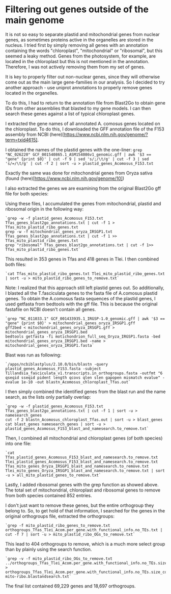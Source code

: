 # Filtering out genes outside of the main genome

It is not so easy to separate plastid and mitochondrial genes from nuclear genes, as sometimes proteins active in the organelles are stored in the nucleus. I tried first by simply removing all genes with an annotation containing the words "chloroplast", "mitochondrial" or "ribosomal", but this seemed a leaky method. Genes from the photosystem, for example, are located in the chloroplast but this is not mentioned in the annotation. Therefore, I was not actively removing them from my set of genes.

It is key to properly filter out non-nuclear genes, since they will otherwise come out as the main large gene-families in our analysis. So I decided to try another approach - use uniprot annotations to properly remove genes located in the organelles.

To do this, I had to return to the annotation file from Blast2Go to obtain gene IDs from other assemblies that blasted to my gene models. I can then search these genes against a list of typical chloroplast genes.

I extracted the gene names of all annotated A. comosus genes located on the chloroplast. To do this, I downloaded the GFF annotation file of the F153 assembly from NCBI (here)[https://www.ncbi.nlm.nih.gov/genome/?term=txid4615].

I obtained the names of the plastid genes with the one-liner:
`grep "NC_026220" GCF_001540865.1_ASM154086v1_genomic.gff | awk '$3 == "gene" {print $0}' | cut -f 9 | sed 's/;/\t/g' | cut -f 3 | sed 's/=/\t/g' | cut -f 2 | sort -u > plastid_genes_Acomosus_F153.txt`

Exactly the same was done for mitochondrial genes from Oryza sativa (found (here)[https://www.ncbi.nlm.nih.gov/genome/10])

I also extracted the genes we are examining from the original Blast2Go gff file for both species:

Using these files, I accumulated the genes from mitochondrial, plastid and ribosomal origin in the following way:

    `grep -w -f plastid_genes_Acomosus_F153.txt Tfas_genes_blast2go_annotations.txt | cut -f 1 > Tfas_mito_plastid_ribo_genes.txt
    grep -w -f mitochondrial_genes_oryza_IRSGP1.txt Tfas_genes_blast2go_annotations.txt | cut -f 1 >> Tfas_mito_plastid_ribo_genes.txt
    grep "ribosomal" Tfas_genes_blast2go_annotations.txt | cut -f 1>> Tfas_mito_plastid_ribo_genes.txt`

This resulted in 353 genes in Tfas and 418 genes in Tlei.
I then combined both files:

    `cat Tfas_mito_plastid_ribo_genes.txt Tlei_mito_plastid_ribo_genes.txt | sort -u > mito_plastid_ribo_genes_to_remove.txt`

Note: I realized that this approach still left plastid genes out. So additionally, I blasted all the T.fasciculata genes to the fasta file of A.comosus plastid genes. To obtain the A.comosus fasta sequences of the plastid genes, I used getfasta from bedtools with the gff file. This is because the original fastafile on NCBI doesn't contain all genes.

    `grep "NC_011033.1" GCF_001433935.1_IRGSP-1.0_genomic.gff | awk '$3 == "gene" {print $0}' > mitochondrial_genes_oryza_IRSGP1.gff
    gff2bed < mitochondrial_genes_oryza_IRSGP1.gff > mitochondrial_genes_oryza_IRSGP1.bed
    bedtools getfasta -fi motichondrion_full_seq_Oryza_IRGSP1.fasta -bed mitochondrial_genes_oryza_IRSGP1.bed -name > mitochondrial_genes_oryza_IRSGP1.fasta`

Blast was run as following:

    `/apps/ncbiblastplus/2.10.0/bin/blastn -query plastid_genes_Acomosus_F153.fasta -subject   Tillandsia_fasciculata_v1.transcripts.in_orthogroups.fasta -outfmt "6 qseqid sseqid pident length qcovs qlen slen gapopen mismatch evalue" -evalue 1e-10 -out blastn_Acomosus_chloroplast_Tfas.out`

I then simply combined the identified genes from the blast run and the name search, as the lists only partially overlap:

    `grep -w -f plastid_genes_Acomosus_F153.txt Tfas_genes_blast2go_annotations.txt | cut -f 1 | sort -u > namesearch_genes
    cut -f 2 blastn_Acomosus_chloroplast_Tfas.out | sort -u > blast_genes
    cat blast_genes namesearch_genes | sort -u > plastid_genes_Acomosus_F153_blast_and_namesearch.to_remove.txt`

Then, I combined all mitochondrial and chloroplast genes (of both species) into one file:

    `cat Tfas_plastid_genes_Acomosus_F153_blast_and_namesearch.to_remove.txt Tlei_plastid_genes_Acomosus_F153_blast_and_namesearch.to_remove.txt Tfas_mito_genes_Oryza_IRSGP1_blast_and_namesearch.to_remove.txt Tlei_mito_genes_Oryza_IRSGP1_blast_and_namesearch.to_remove.txt | sort -u > all_mito_plastid_genes_to_remove.txt`

Lastly, I added ribosomal genes with the grep function as showed above. The total set of mitochondrial, chloroplast and ribosomal genes to remove from both species contained 852 entries.

I don't just want to remove these genes, but the entire orthogroup they belong to. So, to get hold of that information, I searched for the genes in the original orthogroups file, extracted the orthogroups:

    `grep -f mito_plastid_ribo_genes_to_remove.txt orthogroups_Tfas_Tlei_Acom.per_gene.with_functional_info.no_TEs.txt | cut -f 7 | sort -u > mito_plastid_ribo_OGs_to_remove.txt`

This lead to 404 orthogroups to remove, which is a much more select group than by plainly using the search function.

    `grep -v -f mito_plastid_ribo_OGs_to_remove.txt ../orthogroups_Tfas_Tlei_Acom.per_gene.with_functional_info.no_TEs.size_corrections.txt > orthogroups_Tfas_Tlei_Acom.per_gene.with_functional_info.no_TEs.size_corrections.no_plastid-mito-ribo.blastandsearch.txt`

The final list contained 69,229 genes and 18,697 orthogroups.
